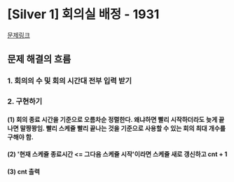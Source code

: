 # [Silver 1] 회의실 배정 - 1931

[문제링크](https://www.acmicpc.net/problem/28702)
## 문제 해결의 흐름
### 1. 회의의 수 및 회의 시간대 전부 입력 받기 
### 2. 구현하기
#### (1) 회의 종료 시간을 기준으로 오름차순 정렬한다. 왜냐하면 빨리 시작하더라도 늦게 끝나면 말짱꽝임. 빨리 스케쥴 빨리 끝나는 것을 기준으로 사용할 수 있는 회의 최대 개수를 구해야 함.
#### (2) '현재 스케쥴 종료시간 <= 그다음 스케쥴 시작'이라면 스케쥴 새로 갱신하고 cnt + 1
#### (3) cnt 출력


